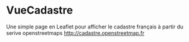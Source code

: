 # VueCadastre
Une simple page en Leaflet pour afficher le cadastre français à partir du serive openstreetmaps http://cadastre.openstreetmap.fr


